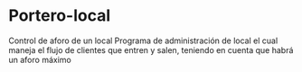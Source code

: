 # Portero-local
Control de aforo de un local
Programa de administración de local el cual maneja el flujo de clientes que entren y salen, teniendo en cuenta que habrá un aforo máximo
